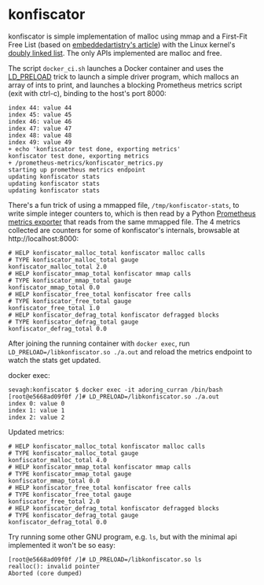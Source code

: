 # konfiscator

konfiscator is simple implementation of malloc using mmap and a First-Fit Free List (based on [embeddedartistry's article](https://embeddedartistry.com/blog/2017/02/15/implementing-malloc-first-fit-free-list/)) with the Linux kernel's [doubly linked list](./src/list.h). The only APIs implemented are malloc and free.

The script `docker_ci.sh` launches a Docker container and uses the [LD_PRELOAD](https://www.gnu.org/software/libc/manual/html_node/Replacing-malloc.html) trick to launch a simple driver program, which mallocs an array of ints to print, and launches a blocking Prometheus metrics script (exit with ctrl-c), binding to the host's port 8000:

```
index 44: value 44
index 45: value 45
index 46: value 46
index 47: value 47
index 48: value 48
index 49: value 49
+ echo 'konfiscator test done, exporting metrics'
konfiscator test done, exporting metrics
+ /prometheus-metrics/konfiscator_metrics.py
starting up prometheus metrics endpoint
updating konfiscator stats
updating konfiscator stats
updating konfiscator stats
```

There's a fun trick of using a mmapped file, `/tmp/konfiscator-stats`, to write simple integer counters to, which is then read by a Python [Prometheus metrics exporter](./prometheus-metrics/konfiscator_metrics.py) that reads from the same mmapped file. The 4 metrics collected are counters for some of konfiscator's internals, browsable at http://localhost:8000:

```
# HELP konfiscator_malloc_total konfiscator malloc calls
# TYPE konfiscator_malloc_total gauge
konfiscator_malloc_total 2.0
# HELP konfiscator_mmap_total konfiscator mmap calls
# TYPE konfiscator_mmap_total gauge
konfiscator_mmap_total 0.0
# HELP konfiscator_free_total konfiscator free calls
# TYPE konfiscator_free_total gauge
konfiscator_free_total 1.0
# HELP konfiscator_defrag_total konfiscator defragged blocks
# TYPE konfiscator_defrag_total gauge
konfiscator_defrag_total 0.0
```

After joining the running container with `docker exec`, run `LD_PRELOAD=/libkonfiscator.so ./a.out` and reload the metrics endpoint to watch the stats get updated.

docker exec:

```
sevagh:konfiscator $ docker exec -it adoring_curran /bin/bash
[root@e5668ad09f0f /]# LD_PRELOAD=/libkonfiscator.so ./a.out
index 0: value 0
index 1: value 1
index 2: value 2
```

Updated metrics:

```
# HELP konfiscator_malloc_total konfiscator malloc calls
# TYPE konfiscator_malloc_total gauge
konfiscator_malloc_total 4.0
# HELP konfiscator_mmap_total konfiscator mmap calls
# TYPE konfiscator_mmap_total gauge
konfiscator_mmap_total 0.0
# HELP konfiscator_free_total konfiscator free calls
# TYPE konfiscator_free_total gauge
konfiscator_free_total 2.0
# HELP konfiscator_defrag_total konfiscator defragged blocks
# TYPE konfiscator_defrag_total gauge
konfiscator_defrag_total 0.0
```

Try running some other GNU program, e.g. `ls`, but with the minimal api implemented it won't be so easy:

```
[root@e5668ad09f0f /]# LD_PRELOAD=/libkonfiscator.so ls
realloc(): invalid pointer
Aborted (core dumped)
```
